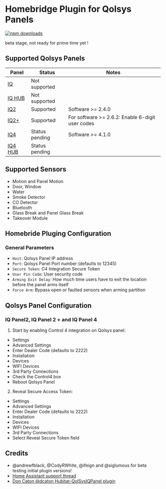 
# Homebridge Plugin for Qolsys Panels
[![npm downloads](https://badgen.net/npm/dt/homebridge-qolsys)](https://www.npmjs.com/package/homebridge-qolsys)

beta stage, not ready for prime time yet !

## Supported Qolsys Panels
| Panel  | Status | Notes |
| ------ | ------ |  ------ |
| [IQ](https://qolsys.com/iq-panel/) | Not supported|  |
| [IQ HUB](https://qolsys.com/iq4-hub/) | Not supported |  |
| [IQ2](https://qolsys.com/iq-panel-2/) | Supported | Software >= 2.4.0 |
| [IQ2+](https://qolsys.com/iq-panel-2-plus/) | Supported| For software >= 2.6.2: Enable 6-digit user codes |
| [IQ4](https://qolsys.com/iq-panel-4/) | Status pending | Software >= 4.1.0 |
| [IQ4 HUB](https://qolsys.com/iq4-hub/) | Status pending |  |

## Supported Sensors
- Motion and Panel Motion
- Door, Window
- Water
- Smoke Detector
- CO Detector
- Bluetooth
- Glass Break and Panel Glass Break
- Takeover Module

## Homebride Pluging Configuration
### General Parameters
* `Host`:  Qolsys Panel IP address
* `Port`:  Qolsys Panel Port number (defaults to 12345)
* `Secure Token`: C4 Integration Secure Token 
* `User Pin Code`: User security code
* `Arming Exit Delay`: How much time users have to exit the location before the panel arms itself
* `Force Arm`: Bypass open or faulted sensors when arming partition

## Qolsys Panel Configuration
### IQ Panel2, IQ Panel 2 + and  IQ Panel 4
1. Start by enabling Control 4 integration on Qolsys panel:
- Settings
- Advanced Settings 
- Enter Dealer Code (defaults to 2222)
- Installation
- Devices
- WIFI Devices
- 3rd Party Connections
- Check the Control4 box
- Reboot Qolsys Panel

2. Reveal Secure Access Token:
- Settings
- Advanced Settings 
- Enter Dealer Code (defaults to 2222)
- Installation
- Devices
- WIFI Devices
- 3rd Party Connections
- Select Reveal Secure Token field

## Credits
- @andrewfblack, @CodyRWhite, @ifeign and @siglumous for beta testing initial plugin versions!
- [Home Assistant support thread](https://community.home-assistant.io/t/qolsys-iq-panel-2-and-3rd-party-integration/231405)
- [Don Caton @dcaton Hubitat-QolSysIQPanel plugin](https://github.com/dcaton/Hubitat/tree/main/QolSysIQPanel)
